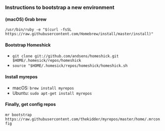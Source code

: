### Instructions to bootstrap a new environment

#### (macOS) Grab brew

`/usr/bin/ruby -e "$(curl -fsSL https://raw.githubusercontent.com/Homebrew/install/master/install)"`

#### Bootstrap Homeshick

* `git clone git://github.com/andsens/homeshick.git $HOME/.homesick/repos/homeshick`
* `source "$HOME/.homesick/repos/homeshick/homeshick.sh`

#### Install myrepos

* macOS: `brew install myrepos`
* Ubuntu: `sudo apt-get install myrepos`

#### Finally, get config repos

`mr bootstrap https://raw.githubusercontent.com/thekidder/myrepos/master/home/.mrconfig`
